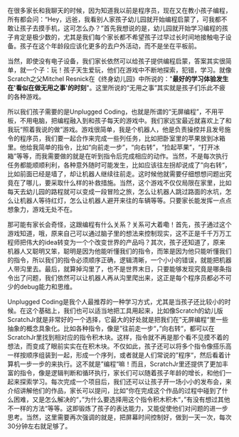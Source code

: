 
在很多家长和我聊天的时候，因为知道我以前是程序员，现在又在教小孩子编程，所有都会问：“Hey，远爸，我看别人家孩子幼儿园就开始编程启蒙了，可我都不敢让孩子去摸手机，这可怎么办？”首先我想说的是，幼儿园就开始学习编程的孩子肯定是极少数的，尤其是我们每个家长都不希望孩子过早过长时间地接触电子设备。孩子在这个年龄段应该化更多的去户外活动，而不是坐在平板前。

当然，即使没有电子设备，我们家长依然可以给孩子提供编程启蒙，答案其实很简单，就一个子：玩！孩子天生爱玩，他们在游戏中不断地探索，犯错，学习。就像Scratch之父Mitchel Resnick在《终身幼儿园》中所说的："**最好的学习体验发生在'看似在做无用之事'的时刻**"。这里所说的“无用之事”其实就是孩子们乐此不疲的各种游戏。

所以我们孩子需要的是Unplugged Coding，也就是所谓的“无屏编程”，不用平板，不用电脑，把编程融入到和孩子每天的游戏中。我们家远宝最近就喜欢上了和我玩“照着我说的做”游戏。游戏很简单，我是个机器人，他是负责操控并且发号施令的程序员，我们要一起合作来完成一些列任务，比如把卧室里的苹果放到冰箱里。他给我简单的指令，比如“向前走一步”，“向右转”，“捡起苹果”，“打开冰箱”等等，而我需要做的就是在听到指令后完成相应的动作。当然，不是每次执行任务都能顺顺利利，各种意外随时可能发生，比如应该往左拐却说成了”向右转“，比如前面已经是墙了，却让机器人继续往前走。这时候他就需要仔细想想问题出究竟在了哪儿，要采取什么样的补救措施。当然，这个游戏不仅仅局限在家里，比如每天去幼儿园的路程就可以变成一段冒险之旅，怎么让机器人跳过路面的水坑，怎么让机器人等待红灯，怎么让机器人避开来往的车辆等等。只要家长能发挥一点点想象力，游戏无处不在。

那可能有家长会奇怪，这跟编程有什么关系？关系可大着嘞！首先，孩子通过这个游戏知道，哦，原来自己可以通过脑子里的想法来控制现实，这不正是千千万万工程师把伟大的idea转变为一个个改变世界的产品吗？其次，孩子还知道了，原来机器人又聪明又笨，聪明是因为他能听懂我们的指令，而笨是因为他只能听懂我们的指令，所以我们的指令必须顺序正确，逻辑清晰，一个小小的错误，就能把机器人带沟里去。最后，就算掉沟里了，也不是世界末日，只要能够发现究竟是哪条指令出了问题，我们依然可以让机器人再从沟里爬出来，这正是每个程序员都必不可少的debug能力和思维。

Unplugged Coding是我个人最推荐的一种学习方式，尤其是当孩子还比较小的时候。在这个基础上，我们也可以适当地把工具用起来，比如像Scratch的幼儿版ScratchJr就是非常好的一个选择，它最大的好处就是把我们在”无屏编程“里一些抽象的概念具象化。比如各种指令，像是”往前走一步“，”向右转“，都可以在ScratchJr里找到相对应的指令积木块。这样，指令就不再是那个看不见摸不着的想法，而变成了眼前实实在在积木块。不仅如此，孩子还可以将多个指令像搭乐高一样按顺序组装到一起，形成一个序列，或者就是人们常说的”程序“，然后看着计算机一步一步的来执行。这不就是”编程“嘛！而且，ScratchJr里还提供了更加丰富的指令，像是逻辑判断和循环执行，家长们可以随着孩子年龄的增长，和他们一起来探索学习。每次完成一个项目后，我们还可以让孩子开一场小小的发布会，来介绍讲解他们的作品，家长可以提问，比如”你在完成这个作品的过程中碰到了什么困难，又是怎么解决的“，”为什么要选择用这个指令积木积木“，”有没有想过其他不一样的方法“等等。这即锻炼了孩子的表达能力，又能促使他们对问题的进一步思考。当然，这里需要再次强调的就是，把屏幕时间控制好，做到一天一次，每次30分钟左右就足够了。



